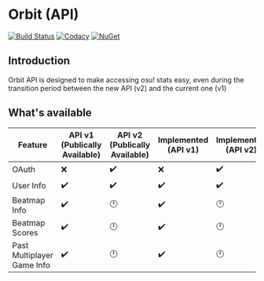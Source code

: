 # Orbit (API)
[![Build Status](https://travis-ci.org/dragonfruitnetwork/Orbit-API.svg?branch=master)](https://travis-ci.org/dragonfruitnetwork/Orbit-API) [![Codacy](https://api.codacy.com/project/badge/Grade/d4cc27241ce741a482169f3efaa018af)](https://www.codacy.com/gh/dragonfruitnetwork/Orbit-API) [![NuGet](https://img.shields.io/nuget/v/DragonFruit.Orbit.API.svg?style=popout)](https://www.nuget.org/packages/DragonFruit.Orbit.API/)

## Introduction
Orbit API is designed to make accessing osu! stats easy, even during the transition period between the new API (v2) and the current one (v1)

## What's available
| Feature                    | API v1 (Publically Available) | API v2 (Publically Available) | Implemented (API v1) | Implemented (API v2) |
|----------------------------|-------------------------------|-------------------------------|----------------------|----------------------|
| OAuth                      | :x:                           | :heavy_check_mark:            | :x:                  | :heavy_check_mark:   |
| User Info                  | :heavy_check_mark:            | :heavy_check_mark:            | :heavy_check_mark:   | :heavy_check_mark:   |
| Beatmap Info               | :heavy_check_mark:            | :clock12:                     | :heavy_check_mark:   | :clock12:            |
| Beatmap Scores             | :heavy_check_mark:            | :clock12:                     | :heavy_check_mark:   | :clock12:            |
| Past Multiplayer Game Info | :heavy_check_mark:            | :clock12:                     | :heavy_check_mark:   | :clock12:            |